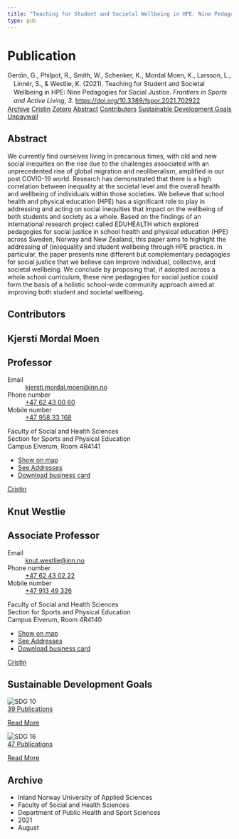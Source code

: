 ```yaml
---
title: "Teaching for Student and Societal Wellbeing in HPE: Nine Pedagogies for Social Justice"
type: pub
---
```

<h1>Publication</h1>
<article id="csl-bib-container-2VEQFRGR" class="csl-bib-container">
  <div class="csl-bib-body" style="line-height: 1.35; padding-left: 1em; text-indent:-1em;">
  <div class="csl-entry">Gerdin, G., Philpot, R., Smith, W., Schenker, K., Mordal Moen, K., Larsson, L., Linn&#xE9;r, S., &amp; Westlie, K. (2021). Teaching for Student and Societal Wellbeing in HPE: Nine Pedagogies for Social Justice. <i>Frontiers in Sports and Active Living</i>, <i>3</i>. <a href="https://doi.org/10.3389/fspor.2021.702922">https://doi.org/10.3389/fspor.2021.702922</a></div>
</div>
  <div class="csl-bib-buttons">
    <a href="#taxonomy-article-2VEQFRGR" class="csl-bib-button">Archive</a>
    <a href="https://app.cristin.no/results/show.jsf?id=1925232" alt="Cristin URL" class="csl-bib-button">Cristin</a>
    <a href="http://zotero.org/groups/5022929/items/2VEQFRGR" alt="Zotero URL" class="csl-bib-button">Zotero</a>
    <a href="#abstract-article-2VEQFRGR" class="csl-bib-button">Abstract</a>
    <a href="#contributors-article-2VEQFRGR" class="csl-bib-button">Contributors</a>
    <a href="#sdg-article-2VEQFRGR" class="csl-bib-button">Sustainable Development Goals</a>
    <a href="https://www.frontiersin.org/articles/10.3389/fspor.2021.702922/pdf" class="csl-bib-button">Unpaywall</a>
  </div>
  <div id="csl-bib-meta-container-2VEQFRGR"></div>
</article>
<div id="csl-bib-meta-2VEQFRGR" class="csl-bib-meta">
  <article id="abstract-article-2VEQFRGR" class="abstract-article">
    <h1>Abstract</h1>
    We currently find ourselves living in precarious times, with old and new social inequities on the rise due to the challenges associated with an unprecedented rise of global migration and neoliberalism, amplified in our post COVID-19 world. Research has demonstrated that there is a high correlation between inequality at the societal level and the overall health and wellbeing of individuals within those societies. We believe that school health and physical education (HPE) has a significant role to play in addressing and acting on social inequities that impact on the wellbeing of both students and society as a whole. Based on the findings of an international research project called EDUHEALTH which explored pedagogies for social justice in school health and physical education (HPE) across Sweden, Norway and New Zealand, this paper aims to highlight the addressing of (in)equality and student wellbeing through HPE practice. In particular, the paper presents nine different but complementary pedagogies for social justice that we believe can improve individual, collective, and societal wellbeing. We conclude by proposing that, if adopted across a whole school curriculum, these nine pedagogies for social justice could form the basis of a holistic school-wide community approach aimed at improving both student and societal wellbeing.
  </article>
  <article id="contributors-article-2VEQFRGR" class="contributors-article">
    <h1>Contributors</h1>
    <div class="personas">
<div class="vrtx-hinn-person-card">
<div class="photo">
<i class="lar la-user-circle missing-person"></i>
</div>
<div class="info">
<hgroup><h1>Kjersti Mordal Moen</h1>
<h2>Professor</h2>
</hgroup><dl>
<dt>Email</dt>
<dd>
<a href="mailto:kjersti.mordal.moen@inn.no">kjersti.mordal.moen@inn.no</a>
</dd>
<dt>Phone number</dt>
<dd><a href="tel:+4762430060">
+47 62 43 00 60
</a></dd>
<dt>Mobile number</dt>
<dd><a href="tel:+4795833168">
+47 958 33 168
</a></dd>
</dl>
<p>
Faculty of Social and Health Sciences<br>
Section for Sports and Physical Education<br>
Campus Elverum,
Room 4R4141
</p>
<ul class="vrtx-hinn-links">
<li><a href="https://www.google.com/maps?q=60.88156,11.53723">Show on map</a></li>
<li><a href="https://www.inn.no/english/find-an-employee/kjersti-mordal-moen.html#vrtx-hinn-addresses">See Addresses</a></li>
<li><a href="https://www.inn.no/english/find-an-employee/kjersti-mordal-moen.html?vrtx=vcf">Download business card</a></li>
</ul>
</div>
</div>
<a href="https://app.cristin.no/persons/show.jsf?id=53554" alt="Cristin URL" class="personas-cristin">Cristin</a>
</div> <div class="personas">
<div class="vrtx-hinn-person-card">
<div class="photo">
<i class="lar la-user-circle missing-person"></i>
</div>
<div class="info">
<hgroup><h1>Knut Westlie</h1>
<h2>Associate Professor</h2>
</hgroup><dl>
<dt>Email</dt>
<dd>
<a href="mailto:knut.westlie@inn.no">knut.westlie@inn.no</a>
</dd>
<dt>Phone number</dt>
<dd><a href="tel:+4762430222">
+47 62 43 02 22
</a></dd>
<dt>Mobile number</dt>
<dd><a href="tel:+4791349326">
+47 913 49 326
</a></dd>
</dl>
<p>
Faculty of Social and Health Sciences<br>
Section for Sports and Physical Education<br>
Campus Elverum,
Room 4R4140
</p>
<ul class="vrtx-hinn-links">
<li><a href="https://www.google.com/maps?q=60.88156,11.53723">Show on map</a></li>
<li><a href="https://www.inn.no/english/find-an-employee/knut-westlie.html#vrtx-hinn-addresses">See Addresses</a></li>
<li><a href="https://www.inn.no/english/find-an-employee/knut-westlie.html?vrtx=vcf">Download business card</a></li>
</ul>
</div>
</div>
<a href="https://app.cristin.no/persons/show.jsf?id=620342" alt="Cristin URL" class="personas-cristin">Cristin</a>
</div>
  </article>
  <article id="sdg-article-2VEQFRGR" class="sdg-article">
    <h1>Sustainable Development Goals</h1>
    <div class="sdg-container"><div id="sdg10" class="sdg">
<img src="{{< params subfolder >}}images/sdg/sdg10_en.png" class="image" alt="SDG 10">
<div class="sdg-overlay">
<a href="{{< params subfolder >}}en/archive/?sdg=10#archive" class="sdg-publication-count"><span>39</span> Publications</a>
<p><a href="https://sdgs.un.org/goals/goal10" class="sdg-read-more">Read More</a></p>
</div>
</div> <div id="sdg16" class="sdg">
<img src="{{< params subfolder >}}images/sdg/sdg16_en.png" class="image" alt="SDG 16">
<div class="sdg-overlay">
<a href="{{< params subfolder >}}en/archive/?sdg=16#archive" class="sdg-publication-count"><span>47</span> Publications</a>
<p><a href="https://sdgs.un.org/goals/goal16" class="sdg-read-more">Read More</a></p>
</div>
</div></div>
  </article>
  <article id="taxonomy-article-2VEQFRGR" class="taxonomy-article">
    <h1>Archive</h1>
    <ul>
      <li>Inland Norway University of Applied Sciences</li>
      <li>Faculty of Social and Health Sciences</li>
      <li>Department of Public Health and Sport Sciences</li>
      <li>2021</li>
      <li>August</li>
    </ul>
  </article>
</div>
